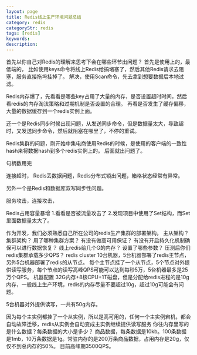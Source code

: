 ```yaml
---
layout: page
title: Redis线上生产环境问题总结
category: redis
categoryStr: redis
tags: [redis]
keywords: 
description:
---
```


首先以你自己对Redis的理解来思考下会在哪些环节出问题？
首先是使用上的，最低端的，
比如使用keys命令将线上Redis给搞堵塞了，然后其他Redis请求去阻塞，服务直接拖垮挂掉了。
解决，使用Scan命令，先去拿到想要数据后本地过滤。

Redis内存爆了，先看看是哪些key占用了大量的内存，是否设置超时时间，然后看redis的内存淘汰策略和过期机制是否设置的合理。
再看是否发生了缓存偏移，大量的数据缓存到一个redis实例上面。

还一个是Redis同步时候出现问题，从发送同步命令，但是数据量太大，导致超时，又发送同步命令，然后就阻塞在哪里了，不停的重试。

Redis集群的问题，刚开始中集电商使用Redis的时候，是使用的客户端的一致性hash来将数据hash到多个redis实例上的。
后面就出问题了。

句柄数用完

连接超时，
Redis丢数据问题，Redis分布式锁出问题，箱格状态经常有异常。

另外一个是Redis和数据库双写同步性问题。

服务攻击，连接攻击，

Redis占用容量暴增
1.看看是否被流量攻击了
2.发现项目中使用了Set结构，而Set里面数据量太大了。

作为开发，我们必须熟悉自己所在公司的redis生产集群的部署架构。
主从架构？
集群架构？
用了哪种集群方案？
有没有做高可用保证？
有没有开启持久化机制确保可以进行数据恢复？
线上redis给几个G的内存？
设置了哪些参数？
压测后你们redis集群承载多少QPS？
redis cluster
10台机器，5台机器部署了redis主节点，另外5台机器部署了redis的从节点。
每个主节点挂了一个从节点，5个节点对外提供读写服务，每个节点的读写高峰QPS可能可以达到每秒5万，5台机器最多是25万个QPS。
机器配置
32G内存+8核CPU+1T磁盘，但是分配给redis进程的是10g内存，一般线上生产环境，redis的内存尽量不要超过10g，超过10g可能会有问题。

5台机器对外提供读写，一共有50g内存。

因为每个主实例都挂了一个从实例，所以是高可用的，任何一个主实例宕机，都会自动故障迁移，redis从实例会自动变成主实例继续提供读写服务
你往内存里写的是什么数据？每条数据的大小是多少？
商品数据，每条数据是10kb。100条数据是1mb，10万条数据是1g。常驻内存的是200万条商品数据，占用内存是20g，仅仅不到总内存的50%。
目前高峰期3500QPS。
